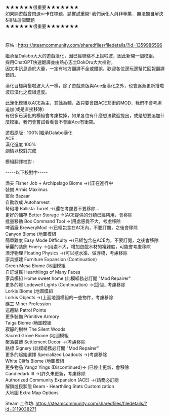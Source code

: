 # 
 ★★★★★★很重要★★★★★★★<br />
 如果開遊戲會閃退or卡在標題，請嘗試重開! 我們漢化人員非專業... 無法獨自解決&排除這個問題 <br />
 ★★★★★★很重要★★★★★★★ <br />
#


原帖 : https://steamcommunity.com/sharedfiles/filedetails/?id=1359986596

繼承至Dalabo大大的遊戲漢化，因已經聯絡不上搭啦波，因此新開一個模組。  <br />
採用ChatGPT快速翻譯並由熱心志士DokOru大大校對， <br />
因文本訊息過於大量，一定有地方翻譯不全或錯誤，歡迎各位邊玩邊幫忙回報翻譯錯誤。 <br />

漢化目標與搭啦波大大一樣，除了遊戲原版與Ace全漢化之外，也會逐漸更新搭啦波已漢化之模組進度。 <br />

此漢化模組以ACE為主，其餘為輔，故只要會跟ACE互衝的MOD，我們不會考慮追加(或是直接移除) <br />
有很多已漢化的模組會考慮拔掉，如果各位有什麼想法歡迎提出，或是想要追加什麼模組，我們會嘗試看看會不會跟Ace有衝突。 <br />

遊戲原版 : 100%(繼承Dalabo漢化 <br />
ACE : <br />
漢化進度 100% <br />
劇情以校對完成 <br />

模組翻譯校對 : <br />

-----以下校對中----- <br />

漁夫 Fisher Job + Archipelago Biome →((正在進行中 <br />
裝備 Armis Maximus <br />
窗台 Bazaar <br />
自動收成 Autoharvest <br />
弩砲塔 Ballista Turret →(還在考慮要不要移除... <br />
更好的儲存 Better Storage →(ACE提供的分類已經夠用，會移除 <br />
批量移動 Box Command Tool →(用處感覺不大，考慮移除 <br />
啤酒廠 BreweryMod →(已經包含在ACE內，不要訂閱，之後會移除 <br />
Canyon Biome (地圖模組 <br />
簡單難度 Easy Mode Difficulty →(已經包含在ACE內，不要訂閱，之後會移除 <br />
華麗的裝飾 Finery →(用處不大，增加遊戲木材的複雜度，可能會考慮移除 <br />
漂浮物理 Floating Physics →(可以挖水渠、做浮橋，考慮移除 <br />
家具擴建 Furniture Expansion (Continuation) <br />
Green Mesa Biome (地圖模組 <br />
自訂爐民 Hearthlings of Many Faces <br />
家具模組 Home sweet home (此模組務必訂閱 "Mod Repairer" <br />
更多的燈 Lodewell Lights (Continuation) →(這個...考慮移除 <br />
Lorkis Biome (地圖模組 <br />
Lorkis Objects →(上面地圖模組的一些物件，考慮移除 <br />
礦工 Miner Profession <br />
巡邏點 Patrol Points <br />
更多裝備 Primitive Armory <br />
Taiga Biome (地圖模組 <br />
寂靜的樹林 The Silent Woods <br />
Sacred Grove Biome (地圖模組 <br />
聚落裝飾 Settlement Decor →(考慮移除 <br />
路標 Signery (此模組務必訂閱 "Mod Repairer" <br />
更多的起始選擇 Specialized Loadouts →(考慮移除 <br />
White Cliffs Biome (地圖模組 <br />
更多物品 Yangz Yings (Discontinued)→ (已停止更新，會移除 <br />
Candledark III →(許久未更新，考慮移除 <br />
Authorized Community Expansion (ACE) →(請務必訂閱 <br />
解鎖爐民狀態 Beam - Hearthling Stats Customization <br />
大地圖 Extra Map Options <br />


Steam 工作坊: https://steamcommunity.com/sharedfiles/filedetails/?id=3119038271
